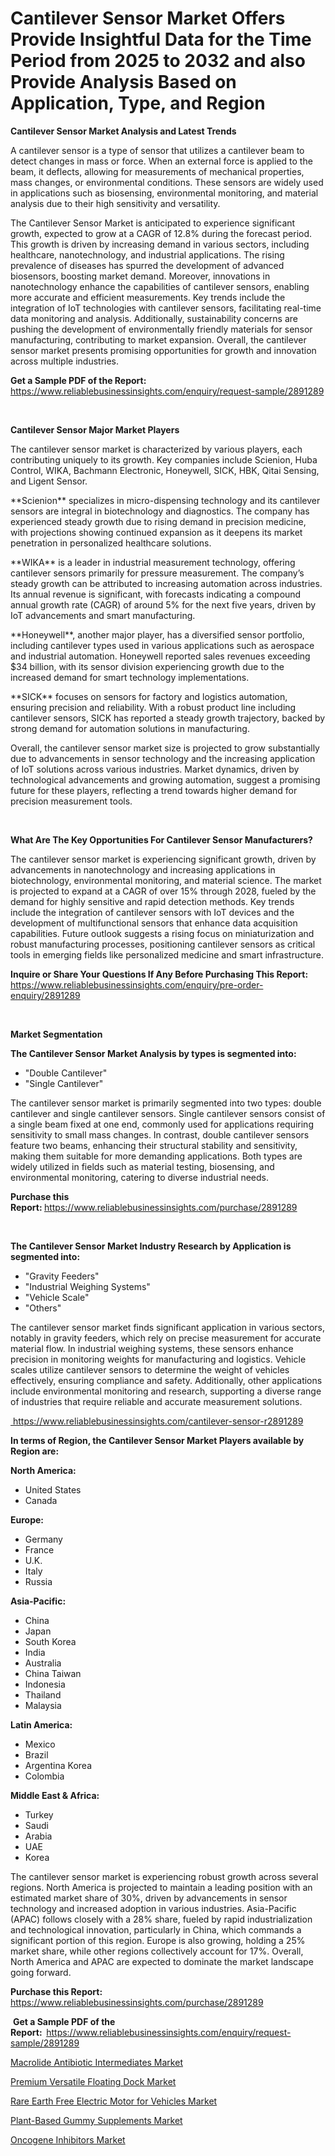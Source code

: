 <p><h1>Cantilever Sensor Market Offers Provide Insightful Data for the Time Period from 2025 to 2032 and also Provide Analysis Based on Application, Type, and Region</h1></p><p><strong>Cantilever Sensor Market Analysis and Latest Trends</strong></p>
<p><p>A cantilever sensor is a type of sensor that utilizes a cantilever beam to detect changes in mass or force. When an external force is applied to the beam, it deflects, allowing for measurements of mechanical properties, mass changes, or environmental conditions. These sensors are widely used in applications such as biosensing, environmental monitoring, and material analysis due to their high sensitivity and versatility.</p><p>The Cantilever Sensor Market is anticipated to experience significant growth, expected to grow at a CAGR of 12.8% during the forecast period. This growth is driven by increasing demand in various sectors, including healthcare, nanotechnology, and industrial applications. The rising prevalence of diseases has spurred the development of advanced biosensors, boosting market demand. Moreover, innovations in nanotechnology enhance the capabilities of cantilever sensors, enabling more accurate and efficient measurements. Key trends include the integration of IoT technologies with cantilever sensors, facilitating real-time data monitoring and analysis. Additionally, sustainability concerns are pushing the development of environmentally friendly materials for sensor manufacturing, contributing to market expansion. Overall, the cantilever sensor market presents promising opportunities for growth and innovation across multiple industries.</p></p>
<p><strong>Get a Sample PDF of the Report:&nbsp;</strong> <a href="https://www.reliablebusinessinsights.com/enquiry/request-sample/2891289?utm_campaign=1837&utm_medium=2&utm_source=Github&utm_content=ia&utm_term=14032025&utm_id=cantilever-sensor">https://www.reliablebusinessinsights.com/enquiry/request-sample/2891289</a></p>
<p>&nbsp;</p>
<p><strong>Cantilever Sensor Major Market Players</strong></p>
<p><p>The cantilever sensor market is characterized by various players, each contributing uniquely to its growth. Key companies include Scienion, Huba Control, WIKA, Bachmann Electronic, Honeywell, SICK, HBK, Qitai Sensing, and Ligent Sensor. </p><p>**Scienion** specializes in micro-dispensing technology and its cantilever sensors are integral in biotechnology and diagnostics. The company has experienced steady growth due to rising demand in precision medicine, with projections showing continued expansion as it deepens its market penetration in personalized healthcare solutions.</p><p>**WIKA** is a leader in industrial measurement technology, offering cantilever sensors primarily for pressure measurement. The company’s steady growth can be attributed to increasing automation across industries. Its annual revenue is significant, with forecasts indicating a compound annual growth rate (CAGR) of around 5% for the next five years, driven by IoT advancements and smart manufacturing.</p><p>**Honeywell**, another major player, has a diversified sensor portfolio, including cantilever types used in various applications such as aerospace and industrial automation. Honeywell reported sales revenues exceeding $34 billion, with its sensor division experiencing growth due to the increased demand for smart technology implementations.</p><p>**SICK** focuses on sensors for factory and logistics automation, ensuring precision and reliability. With a robust product line including cantilever sensors, SICK has reported a steady growth trajectory, backed by strong demand for automation solutions in manufacturing.</p><p>Overall, the cantilever sensor market size is projected to grow substantially due to advancements in sensor technology and the increasing application of IoT solutions across various industries. Market dynamics, driven by technological advancements and growing automation, suggest a promising future for these players, reflecting a trend towards higher demand for precision measurement tools.</p></p>
<p>&nbsp;</p>
<p><strong>What Are The Key Opportunities For Cantilever Sensor Manufacturers?</strong></p>
<p><p>The cantilever sensor market is experiencing significant growth, driven by advancements in nanotechnology and increasing applications in biotechnology, environmental monitoring, and material science. The market is projected to expand at a CAGR of over 15% through 2028, fueled by the demand for highly sensitive and rapid detection methods. Key trends include the integration of cantilever sensors with IoT devices and the development of multifunctional sensors that enhance data acquisition capabilities. Future outlook suggests a rising focus on miniaturization and robust manufacturing processes, positioning cantilever sensors as critical tools in emerging fields like personalized medicine and smart infrastructure.</p></p>
<p><strong>Inquire or Share Your Questions If Any Before Purchasing This Report:</strong> <a href="https://www.reliablebusinessinsights.com/enquiry/pre-order-enquiry/2891289?utm_campaign=1837&utm_medium=2&utm_source=Github&utm_content=ia&utm_term=14032025&utm_id=cantilever-sensor">https://www.reliablebusinessinsights.com/enquiry/pre-order-enquiry/2891289</a></p>
<p>&nbsp;</p>
<p><strong>Market Segmentation</strong></p>
<p><strong>The Cantilever Sensor Market Analysis by types is segmented into:</strong></p>
<p><ul><li>"Double Cantilever"</li><li>"Single Cantilever"</li></ul></p>
<p><p>The cantilever sensor market is primarily segmented into two types: double cantilever and single cantilever sensors. Single cantilever sensors consist of a single beam fixed at one end, commonly used for applications requiring sensitivity to small mass changes. In contrast, double cantilever sensors feature two beams, enhancing their structural stability and sensitivity, making them suitable for more demanding applications. Both types are widely utilized in fields such as material testing, biosensing, and environmental monitoring, catering to diverse industrial needs.</p></p>
<p><strong>Purchase this Report:&nbsp;</strong><a href="https://www.reliablebusinessinsights.com/purchase/2891289?utm_campaign=1837&utm_medium=2&utm_source=Github&utm_content=ia&utm_term=14032025&utm_id=cantilever-sensor">https://www.reliablebusinessinsights.com/purchase/2891289</a></p>
<p>&nbsp;</p>
<p><strong>The Cantilever Sensor Market Industry Research by Application is segmented into:</strong></p>
<p><ul><li>"Gravity Feeders"</li><li>"Industrial Weighing Systems"</li><li>"Vehicle Scale"</li><li>"Others"</li></ul></p>
<p><p>The cantilever sensor market finds significant application in various sectors, notably in gravity feeders, which rely on precise measurement for accurate material flow. In industrial weighing systems, these sensors enhance precision in monitoring weights for manufacturing and logistics. Vehicle scales utilize cantilever sensors to determine the weight of vehicles effectively, ensuring compliance and safety. Additionally, other applications include environmental monitoring and research, supporting a diverse range of industries that require reliable and accurate measurement solutions.</p></p>
<p><a href="https://www.reliablebusinessinsights.com/cantilever-sensor-r2891289?utm_campaign=1837&utm_medium=2&utm_source=Github&utm_content=ia&utm_term=14032025&utm_id=cantilever-sensor">&nbsp;https://www.reliablebusinessinsights.com/cantilever-sensor-r2891289</a></p>
<p><strong>In terms of Region, the Cantilever Sensor Market Players available by Region are:</strong></p>
<p>
    <p> <strong> North America: </strong>
        <ul>
            <li>United States</li>
            <li>Canada</li>
        </ul>
        </p> 
    <p> <strong> Europe: </strong>
        <ul>
            <li>Germany</li>
            <li>France</li>
            <li>U.K.</li>
            <li>Italy</li>
            <li>Russia</li>
        </ul>
        </p> 
    <p> <strong> Asia-Pacific: </strong>
        <ul>
            <li>China</li>
            <li>Japan</li>
            <li>South Korea</li>
            <li>India</li>
            <li>Australia</li>
            <li>China Taiwan</li>
            <li>Indonesia</li>
            <li>Thailand</li>
            <li>Malaysia</li>
        </ul>
        </p> 
    <p> <strong> Latin America: </strong>
        <ul>
            <li>Mexico</li>
            <li>Brazil</li>
            <li>Argentina Korea</li>
            <li>Colombia</li>
        </ul>
        </p> 
    <p> <strong> Middle East & Africa: </strong>
        <ul>
            <li>Turkey</li>
            <li>Saudi</li>
            <li>Arabia</li>
            <li>UAE</li>
            <li>Korea</li>
        </ul>
    </p>
    </p>
<p><p>The cantilever sensor market is experiencing robust growth across several regions. North America is projected to maintain a leading position with an estimated market share of 30%, driven by advancements in sensor technology and increased adoption in various industries. Asia-Pacific (APAC) follows closely with a 28% share, fueled by rapid industrialization and technological innovation, particularly in China, which commands a significant portion of this region. Europe is also growing, holding a 25% market share, while other regions collectively account for 17%. Overall, North America and APAC are expected to dominate the market landscape going forward.</p></p>
<p><strong>Purchase this Report: </strong><a href="https://www.reliablebusinessinsights.com/purchase/2891289?utm_campaign=1837&utm_medium=2&utm_source=Github&utm_content=ia&utm_term=14032025&utm_id=cantilever-sensor">https://www.reliablebusinessinsights.com/purchase/2891289</a></p>
<p>&nbsp;<strong>Get a Sample PDF of the Report:&nbsp;&nbsp;</strong><a href="https://www.reliablebusinessinsights.com/enquiry/request-sample/2891289?utm_campaign=1837&utm_medium=2&utm_source=Github&utm_content=ia&utm_term=14032025&utm_id=cantilever-sensor">https://www.reliablebusinessinsights.com/enquiry/request-sample/2891289</a></p>
<p><strong></strong></p>
<p><p><a href="https://github.com/baheraennika/Market-Research-Report-List-1/blob/main/macrolide-antibiotic-intermediates-market.md?utm_campaign=1837&utm_medium=2&utm_source=Github&utm_content=ia&utm_term=14032025&utm_id=cantilever-sensor">Macrolide Antibiotic Intermediates Market</a></p><p><a href="https://github.com/keohannchavo/Market-Research-Report-List-1/blob/main/premium-versatile-floating-dock-market.md?utm_campaign=1837&utm_medium=2&utm_source=Github&utm_content=ia&utm_term=14032025&utm_id=cantilever-sensor">Premium Versatile Floating Dock Market</a></p><p><a href="https://github.com/elroddrewspm/Market-Research-Report-List-1/blob/main/rare-earth-free-electric-motor-for-vehicles-market.md?utm_campaign=1837&utm_medium=2&utm_source=Github&utm_content=ia&utm_term=14032025&utm_id=cantilever-sensor">Rare Earth Free Electric Motor for Vehicles Market</a></p><p><a href="https://github.com/helmeludu/Market-Research-Report-List-1/blob/main/plant-based-gummy-supplements-market.md?utm_campaign=1837&utm_medium=2&utm_source=Github&utm_content=ia&utm_term=14032025&utm_id=cantilever-sensor">Plant-Based Gummy Supplements Market</a></p><p><a href="https://github.com/dukerghostki/Market-Research-Report-List-1/blob/main/oncogene-inhibitors-market.md?utm_campaign=1837&utm_medium=2&utm_source=Github&utm_content=ia&utm_term=14032025&utm_id=cantilever-sensor">Oncogene Inhibitors Market</a></p></p>